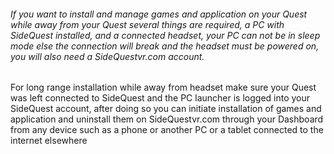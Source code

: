 ###### If you want to install and manage games and application on your Quest while away from your Quest several things are required, a PC with SideQuest installed, and a connected headset, your PC can not be in sleep mode else the connection will break and the headset must be powered on, you will also need a SideQuestvr.com account.

For long range installation while away from headset make sure your Quest was left connected to SideQuest and the PC launcher is logged into your SideQuest account, after doing so you can initiate installation of games and application and uninstall them on SideQuestvr.com through your Dashboard from any device such as a phone or another PC or a tablet connected to the internet elsewhere